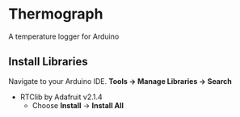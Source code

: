 # Thermograph

A temperature logger for Arduino

## Install Libraries

Navigate to your Arduino IDE. **Tools -> Manage Libraries -> Search**
- RTClib by Adafruit v2.1.4
  - Choose **Install** -> **Install All**
